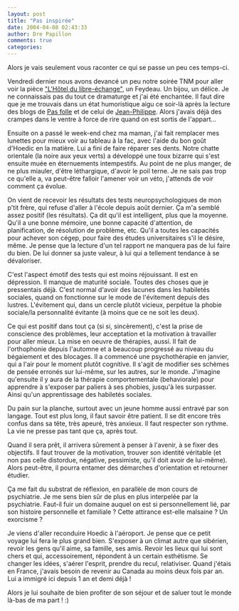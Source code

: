 ```yaml
---
layout: post
title: "Pas inspirée"
date: 2004-04-08 02:43:33
author: Dre Papillon
comments: true
categories: 
---
```



Alors je vais seulement vous raconter ce qui se passe un peu ces temps-ci.

Vendredi dernier nous avons devancé un peu notre soirée TNM pour aller voir la pièce ["L'Hôtel du libre-échange"](http://www.tnm.qc.ca/fr/programme/saison_03_04/hotel.html), un Feydeau.  Un bijou, un délice.  Je ne connaissais pas du tout ce dramaturge et j'ai été enchantée.  Il faut dire que je me trouvais dans un état humoristique aigu ce soir-là après la lecture des blogs de [Pas folle](http://pasfolle.blogspot.com/) et de celui de [Jean-Philippe](http://www.bertholdien.net/blogue/).  Alors j'avais déjà des crampes dans le ventre à force de rire quand on est sortis de l'appart...

Ensuite on a passé le week-end chez ma maman, j'ai fait remplacer mes lunettes pour mieux voir au tableau à la fac, avec l'aide du bon goût d'Hoedic en la matière.  Lui a fini de faire réparer ses dents.  Notre chatte orientale (la noire aux yeux verts) a développé une toux bizarre qui s'est ensuite muée en éternuements intempestifs.  Au point de ne plus manger, de ne plus miauler, d'être léthargique, d'avoir le poil terne.  Je ne sais pas trop ce qu'elle a, va peut-être falloir l'amener voir un véto, j'attends de voir comment ça évolue.

On vient de recevoir les résultats des tests neuropsychologiques de mon p'tit frère, qui refuse d'aller à l'école depuis août dernier.  Ça m'a semblé assez positif (les résultats).  Ça dit qu'il est intelligent, plus que la moyenne.  Qu'il a une bonne mémoire, une bonne capacité d'attention, de planification, de résolution de problème, etc.  Qu'il a toutes les capacités pour achever son cégep, pour faire des études universitaires s'il le désire, même.  Je pense que la lecture d'un tel rapport ne manquera pas de lui faire du bien.  De lui donner sa juste valeur, à lui qui a tellement tendance à se dévaloriser.

C'est l'aspect émotif des tests qui est moins réjouissant.  Il est en dépression.  Il manque de maturité sociale.  Toutes des choses que je pressentais déjà.  C'est normal d'avoir des lacunes dans les habiletés sociales, quand on fonctionne sur le mode de l'évitement depuis des lustres.  L'évitement qui, dans un cercle plutôt vicieux, perpétue la phobie sociale/la personnalité évitante (à moins que ce ne soit les deux).

Ce qui est positif dans tout ça (si si, sincèrement), c'est la prise de conscience des problèmes, leur acceptation et la motivation à travailler pour aller mieux.  La mise en oeuvre de thérapies, aussi.  Il fait de l'orthophonie depuis l'automne et a beaucoup progressé au niveau du bégaiement et des blocages.  Il a commencé une psychothérapie en janvier, qui a l'air pour le moment plutôt cognitive.  Il s'agit de modifier ses schèmes de pensée erronés sur lui-même, sur les autres, sur le monde.  J'imagine qu'ensuite il y aura de la thérapie comportementale (behaviorale) pour apprendre à s'exposer par paliers à ses phobies, jusqu'à les surpasser.  Ainsi qu'un apprentissage des habiletés sociales.

Du pain sur la planche, surtout avec un jeune homme aussi entravé par son langage.  Tout est plus long, il faut savoir être patient.  Il se dit encore très confus dans sa tête, très apeuré, très anxieux.  Il faut respecter son rythme.  La vie ne presse pas tant que ça, après tout.

Quand il sera prêt, il arrivera sûrement à penser à l'avenir, à se fixer des objectifs.  Il faut trouver de la motivation, trouver son identité véritable (et non pas celle distordue, négative, pessimiste, qu'il doit avoir de lui-même).  Alors peut-être, il pourra entamer des démarches d'orientation et retourner étudier.

Ça me fait du substrat de réflexion, en parallèle de mon cours de psychiatrie.  Je me sens bien sûr de plus en plus interpelée par la psychiatrie.  Faut-il fuir un domaine auquel on est si personnellement lié, par son histoire personnelle et familiale ?  Cette attirance est-elle malsaine ?  Un exorcisme ?

Je viens d'aller reconduire Hoedic à l'aéroport.  Je pense que ce petit voyage lui fera le plus grand bien.  S'exposer à un climat autre que sibérien, revoir les gens qu'il aime, sa famille, ses amis.  Revoir les lieux qui lui sont chers et qui, accessoirement, répondent à un certain esthétisme.  Se changer les idées, s'aérer l'esprit, prendre du recul, relativiser.  Quand j'étais en France, j'avais besoin de revenir au Canada au moins deux fois par an.  Lui a immigré ici depuis 1 an et demi déjà !

Alors je lui souhaite de bien profiter de son séjour et de saluer tout le monde là-bas de ma part ! :)